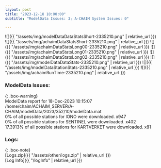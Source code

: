 ```yaml
---
layout: post
title: "2023-12-18 10:00:00"
subtitle: "ModelData Issues: 3; A-CHAIM System Issues: 0"

---
```


![]({{ "/assets/img/modelDataDataStatsShort-2335210.png" | relative_url }})
![]({{ "/assets/img/achaimDataStatsShort-2335210.png" | relative_url }})
![]({{ "/assets/img/achaimDataStatsLong00-2335210.png" | relative_url }})
![]({{ "/assets/img/achaimDataStatsLong01-2335210.png" | relative_url }})
![]({{ "/assets/img/achaimDataStatsLong02-2335210.png" | relative_url }})
![]({{ "/assets/img/modelDataDataStats-2335210.png" | relative_url }})
![]({{ "/assets/img/modelDataStationStats-2335210.png" | relative_url }})
![]({{ "/assets/img/achaimRunTime-2335210.png" | relative_url }})


### ModelData Issues:  
  
{: .box-warning}  
 ModelData report for 18-Dec-2023 10:15:07   
 /home/chaim/ACHAIM_SERVER/A-CHAIM/modelData/2023/352/10/modelData.mat   
 0% of all possible stations for IONO were downloaded. x947   
 0% of all possible stations for SENTINEL were downloaded. x402   
 17.3913% of all possible stations for KARTVERKET were downloaded. x81   
  


### Logs:  
  
{: .box-note}  
[Logs.zip]({{ "/assets/other/logs.zip" | relative_url }})  
[Log Info]({{ "/logInfo" | relative_url }})  
